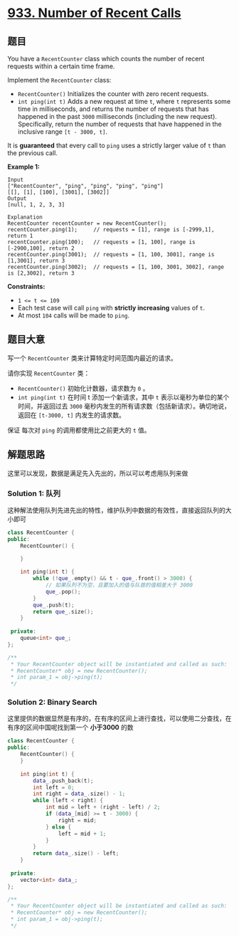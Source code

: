 # [933. Number of Recent Calls](https://leetcode.com/problems/number-of-recent-calls/)

## 题目

You have a `RecentCounter` class which counts the number of recent requests within a certain time frame.

Implement the `RecentCounter` class:

- `RecentCounter()` Initializes the counter with zero recent requests.
- `int ping(int t)` Adds a new request at time `t`, where `t` represents some time in milliseconds, and returns the number of requests that has happened in the past `3000` milliseconds (including the new request). Specifically, return the number of requests that have happened in the inclusive range `[t - 3000, t]`.

It is **guaranteed** that every call to `ping` uses a strictly larger value of `t` than the previous call.

 

**Example 1:**

```
Input
["RecentCounter", "ping", "ping", "ping", "ping"]
[[], [1], [100], [3001], [3002]]
Output
[null, 1, 2, 3, 3]

Explanation
RecentCounter recentCounter = new RecentCounter();
recentCounter.ping(1);     // requests = [1], range is [-2999,1], return 1
recentCounter.ping(100);   // requests = [1, 100], range is [-2900,100], return 2
recentCounter.ping(3001);  // requests = [1, 100, 3001], range is [1,3001], return 3
recentCounter.ping(3002);  // requests = [1, 100, 3001, 3002], range is [2,3002], return 3
```

 

**Constraints:**

- `1 <= t <= 109`
- Each test case will call `ping` with **strictly increasing** values of `t`.
- At most `104` calls will be made to `ping`.

## 题目大意

写一个 `RecentCounter` 类来计算特定时间范围内最近的请求。

请你实现 `RecentCounter` 类：

* `RecentCounter()` 初始化计数器，请求数为 `0` 。
* `int ping(int t)` 在时间 t 添加一个新请求，其中 `t` 表示以毫秒为单位的某个时间，并返回过去 `3000` 毫秒内发生的所有请求数（包括新请求）。确切地说，返回在 `[t-3000, t]` 内发生的请求数。

保证 每次对 `ping` 的调用都使用比之前更大的 `t` 值。



## 解题思路

这里可以发现，数据是满足先入先出的，所以可以考虑用队列来做

### Solution 1: 队列

这种解法使用队列先进先出的特性，维护队列中数据的有效性，直接返回队列的大小即可

```c++
class RecentCounter {
public:
    RecentCounter() {

    }
    
    int ping(int t) {
        while (!que_.empty() && t - que_.front() > 3000) {
            // 如果队列不为空，且要加入的值与队首的值相差大于 3000
            que_.pop();
        }
        que_.push(t);
        return que_.size();
    }
 
 private:
    queue<int> que_;
};

/**
 * Your RecentCounter object will be instantiated and called as such:
 * RecentCounter* obj = new RecentCounter();
 * int param_1 = obj->ping(t);
 */
```

### Solution 2: Binary Search

这里提供的数据显然是有序的，在有序的区间上进行查找，可以使用二分查找，在有序的区间中国呢找到第一个 **小于3000**  的数

````c++
class RecentCounter {
public:
    RecentCounter() {
    }
    
    int ping(int t) {
        data_.push_back(t);
        int left = 0;
        int right = data_.size() - 1;
        while (left < right) {
            int mid = left + (right - left) / 2;
            if (data_[mid] >= t - 3000) {
                right = mid;
            } else {
                left = mid + 1;
            }
        }
        return data_.size() - left;
    }
 
 private:
    vector<int> data_;
};

/**
 * Your RecentCounter object will be instantiated and called as such:
 * RecentCounter* obj = new RecentCounter();
 * int param_1 = obj->ping(t);
 */
````



